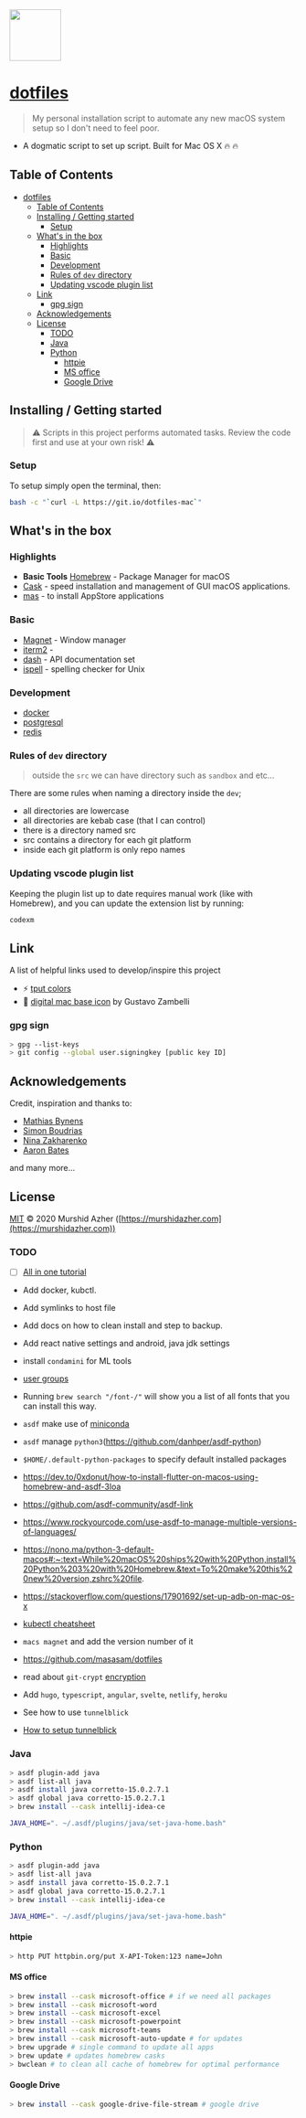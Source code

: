 <img src="https://raw.githubusercontent.com/murshidazher/this-mac/main/docs/logo.jpg" width="90px">

# [dotfiles](https://git.io/dotfiles-mac)

> My personal installation script to automate any new macOS system setup so I don't need to feel poor.

- A dogmatic script to set up script. Built for Mac OS X :fire: :fire:

## Table of Contents

- [dotfiles](#dotfiles)
  - [Table of Contents](#table-of-contents)
  - [Installing / Getting started](#installing--getting-started)
    - [Setup](#setup)
  - [What's in the box](#whats-in-the-box)
    - [Highlights](#highlights)
    - [Basic](#basic)
    - [Development](#development)
    - [Rules of `dev` directory](#rules-of-dev-directory)
    - [Updating vscode plugin list](#updating-vscode-plugin-list)
  - [Link](#link)
    - [gpg sign](#gpg-sign)
  - [Acknowledgements](#acknowledgements)
  - [License](#license)
    - [TODO](#todo)
    - [Java](#java)
    - [Python](#python)
      - [httpie](#httpie)
      - [MS office](#ms-office)
      - [Google Drive](#google-drive)

## Installing / Getting started

> ⚠️ Scripts in this project performs automated tasks. Review the code first and use at your own risk! ⚠️

### Setup

To setup simply open the terminal, then:

```sh
bash -c "`curl -L https://git.io/dotfiles-mac`"
```

## What's in the box

### Highlights

- **Basic Tools** [Homebrew]() - Package Manager for macOS
- [Cask](https://github.com/Homebrew/homebrew-cask) - speed installation and management of GUI macOS applications.
- [mas](https://github.com/mas-cli/mas) - to install AppStore applications

### Basic

- [Magnet](https://magnet.crowdcafe.com/) - Window manager
- [iterm2]() -
- [dash](https://kapeli.com/dash) - API documentation set
- [ispell](https://www.gnu.org/software/ispell/) - spelling checker for Unix

### Development

- [docker]()
- [postgresql]()
- [redis]()

### Rules of `dev` directory

> outside the `src` we can have directory such as `sandbox` and etc...

There are some rules when naming a directory inside the `dev`;
- all directories are lowercase
- all directories are kebab case (that I can control)
- there is a directory named src
- src contains a directory for each git platform
- inside each git platform is only repo names

### Updating vscode plugin list

Keeping the plugin list up to date requires manual work (like with Homebrew), and you can update the extension list by running:

```sh
codexm
```

## Link

A list of helpful links used to develop/inspire this project

- :zap: [tput colors](https://unix.stackexchange.com/questions/269077/tput-setaf-color-table-how-to-determine-color-codes)
- :burrito: [digital mac base icon](https://dribbble.com/shots/6185043-Pixelado) by Gustavo Zambelli

### gpg sign

```sh
> gpg --list-keys
> git config --global user.signingkey [public key ID]
```

## Acknowledgements

Credit, inspiration and thanks to:

- [Mathias Bynens](https://github.com/mathiasbynens/dotfiles)
- [Simon Boudrias](https://github.com/SBoudrias/dotfiles)
- [Nina Zakharenko](https://github.com/nnja/new-computer)
- [Aaron Bates](https://github.com/aaronbates/dotfiles)

and many more...

## License

[MIT](https://github.com/murshidazher/this-mac/blob/main/LICENSE) &copy; 2020 Murshid Azher ([https://murshidazher.com](https://murshidazher.com))

### TODO

- [ ] [All in one tutorial](https://dev-yakuza.github.io/en/environment/configure-development-environment-on-mac-with-homebrew-and-shell-script/)

- Add docker, kubctl.
- Add symlinks to host file
- Add docs on how to clean install and step to backup.
- Add react native settings and android, java jdk settings
- install `condamini` for ML tools
- [user groups](https://dzone.com/articles/how-to-use-linux-file-permissions-and-ownership-on)

- Running `brew search "/font-/"` will show you a list of all fonts that you can install this way.
- `asdf` make use of [miniconda](https://github.com/asdf-vm/asdf/issues/648)
- `asdf` manage `python3`(https://github.com/danhper/asdf-python)
- `$HOME/.default-python-packages` to specify default installed packages

- https://dev.to/0xdonut/how-to-install-flutter-on-macos-using-homebrew-and-asdf-3loa
- https://github.com/asdf-community/asdf-link
- https://www.rockyourcode.com/use-asdf-to-manage-multiple-versions-of-languages/
- https://nono.ma/python-3-default-macos#:~:text=While%20macOS%20ships%20with%20Python,install%20Python%203%20with%20Homebrew.&text=To%20make%20this%20new%20version,zshrc%20file.
- https://stackoverflow.com/questions/17901692/set-up-adb-on-mac-os-x
- [kubectl cheatsheet](https://medium.com/better-programming/useful-kubectl-aliases-that-will-speed-up-your-coding-54960185d10)

- `macs magnet` and add the version number of it
- https://github.com/masasam/dotfiles
- read about `git-crypt` [encryption](https://github.com/masasam/dotfiles)

- Add `hugo`, `typescript`, `angular`, `svelte`, `netlify`, `heroku`
- See how to use `tunnelblick`
- [How to setup tunnelblick](https://www.ovpn.com/en/guides/mac-tunnelblick)

### Java

```sh
> asdf plugin-add java
> asdf list-all java
> asdf install java corretto-15.0.2.7.1
> asdf global java corretto-15.0.2.7.1
> brew install --cask intellij-idea-ce
```

```sh
JAVA_HOME=". ~/.asdf/plugins/java/set-java-home.bash"
```

### Python

```sh
> asdf plugin-add java
> asdf list-all java
> asdf install java corretto-15.0.2.7.1
> asdf global java corretto-15.0.2.7.1
> brew install --cask intellij-idea-ce
```

```sh
JAVA_HOME=". ~/.asdf/plugins/java/set-java-home.bash"
```

#### httpie

```sh
> http PUT httpbin.org/put X-API-Token:123 name=John
```

#### MS office

```sh
> brew install --cask microsoft-office # if we need all packages
> brew install --cask microsoft-word 
> brew install --cask microsoft-excel
> brew install --cask microsoft-powerpoint
> brew install --cask microsoft-teams
> brew install --cask microsoft-auto-update # for updates
> brew upgrade # single command to update all apps
> brew update # updates homebrew casks
> bwclean # to clean all cache of homebrew for optimal performance
```

#### Google Drive

```sh
> brew install --cask google-drive-file-stream # google drive
```
